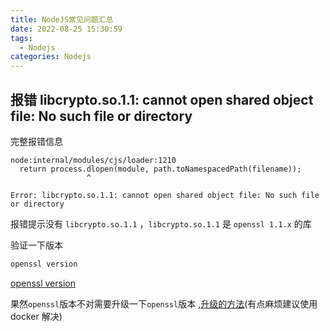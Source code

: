 ```yaml
---
title: NodeJS常见问题汇总
date: 2022-08-25 15:30:59
tags:
  - Nodejs
categories: Nodejs
---
```


## 报错 libcrypto.so.1.1: cannot open shared object file: No such file or directory

 完整报错信息

```
node:internal/modules/cjs/loader:1210
  return process.dlopen(module, path.toNamespacedPath(filename));
                 ^

Error: libcrypto.so.1.1: cannot open shared object file: No such file or directory
```

报错提示没有 `libcrypto.so.1.1` ，`libcrypto.so.1.1` 是 `openssl 1.1.x` 的库

验证一下版本

```bash
openssl version
```

[openssl version](https://bitbw.top/public/img/my_gallery/c267a3e017f456c23e61e0d7d7278a2.png)

果然`openssl`版本不对需要升级一下`openssl`版本 ,[升级的方法](https://blog.csdn.net/londa/article/details/125861556)(有点麻烦建议使用 docker 解决)
